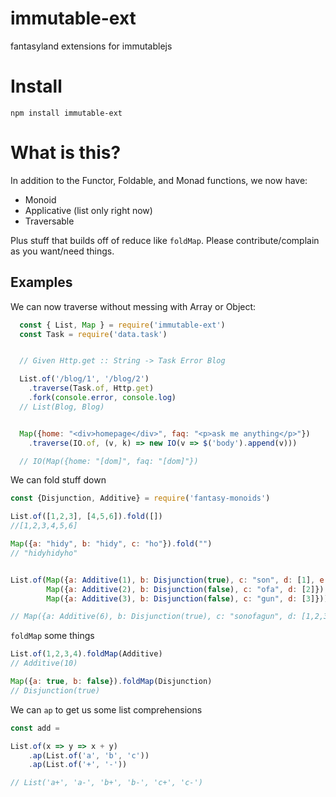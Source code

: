 # immutable-ext
fantasyland extensions for immutablejs

# Install
`npm install immutable-ext`


# What is this?

In addition to the Functor, Foldable, and Monad functions, we now have:
 * Monoid
 * Applicative (list only right now)
 * Traversable

Plus stuff that builds off of reduce like `foldMap`. Please contribute/complain as you want/need things.

## Examples

We can now traverse without messing with Array or Object:

```js
  const { List, Map } = require('immutable-ext')
  const Task = require('data.task')


  // Given Http.get :: String -> Task Error Blog

  List.of('/blog/1', '/blog/2')
    .traverse(Task.of, Http.get)
    .fork(console.error, console.log)
  // List(Blog, Blog)


  Map({home: "<div>homepage</div>", faq: "<p>ask me anything</p>"})
    .traverse(IO.of, (v, k) => new IO(v => $('body').append(v)))

  // IO(Map({home: "[dom]", faq: "[dom]"})
```

We can fold stuff down

```js
const {Disjunction, Additive} = require('fantasy-monoids')

List.of([1,2,3], [4,5,6]).fold([])
//[1,2,3,4,5,6]

Map({a: "hidy", b: "hidy", c: "ho"}).fold("")
// "hidyhidyho"


List.of(Map({a: Additive(1), b: Disjunction(true), c: "son", d: [1], e: 'wut'}),
        Map({a: Additive(2), b: Disjunction(false), c: "ofa", d: [2]}),
        Map({a: Additive(3), b: Disjunction(false), c: "gun", d: [3]})).fold(Map.empty),

// Map({a: Additive(6), b: Disjunction(true), c: "sonofagun", d: [1,2,3], e: 'wut'})))
```

`foldMap` some things

```js
List.of(1,2,3,4).foldMap(Additive)
// Additive(10)

Map({a: true, b: false}).foldMap(Disjunction)
// Disjunction(true)
```

We can `ap` to get us some list comprehensions

```js
const add = 

List.of(x => y => x + y)
    .ap(List.of('a', 'b', 'c'))
    .ap(List.of('+', '-'))

// List('a+', 'a-', 'b+', 'b-', 'c+', 'c-')
```
